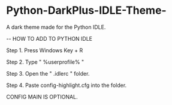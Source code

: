 # Python-DarkPlus-IDLE-Theme-
A dark theme made for the Python IDLE.

-- HOW TO ADD TO PYTHON IDLE

Step 1. Press Windows Key + R

Step 2. Type " %userprofile% "

Step 3. Open the " .idlerc " folder.

Step 4. Paste config-highlight.cfg into the folder.

CONFIG MAIN IS OPTIONAL.
